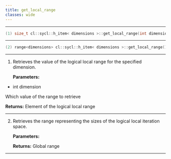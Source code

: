```yaml
---
title: get_local_range
classes: wide
---
```



---

```cpp
(1) size_t cl::sycl::h_item< dimensions >::get_local_range(int dimension) const
```

---

```cpp
(2) range<dimensions> cl::sycl::h_item< dimensions >::get_local_range() const
```

---

1. Retrieves the value of the logical local range for the specified dimension. 

   **Parameters:**

  * int dimension

   Which value of the range to retrieve 

   **Returns:** Element of the logical local range 

---

2. Retrieves the range representing the sizes of the logical local iteration space. 

   **Parameters:**

   **Returns:** Global range 

---

